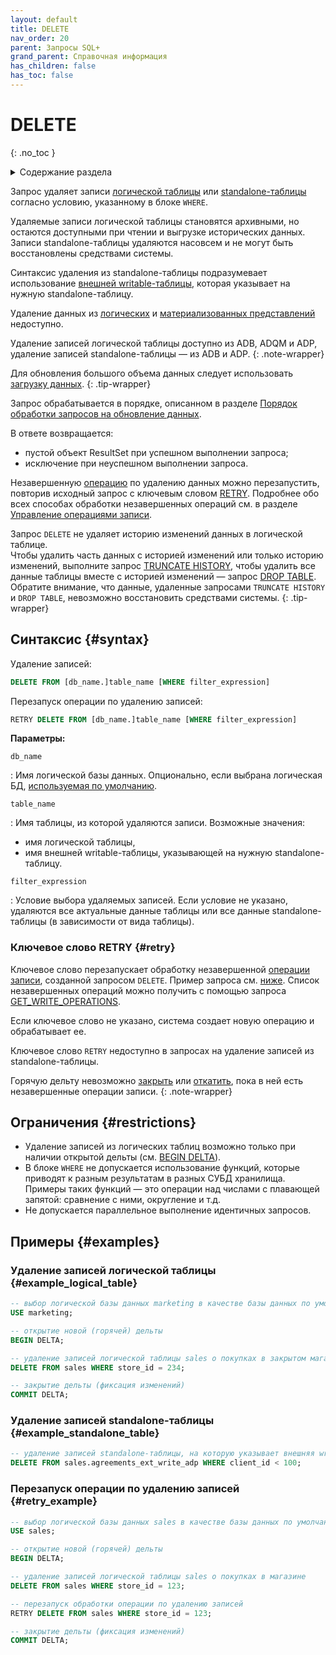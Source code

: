 ```yaml
---
layout: default
title: DELETE
nav_order: 20
parent: Запросы SQL+
grand_parent: Справочная информация
has_children: false
has_toc: false
---
```


# DELETE
{: .no_toc }

<details markdown="block">
  <summary>
    Содержание раздела
  </summary>
  {: .text-delta }
1. TOC
{:toc}
</details>

Запрос удаляет записи [логической таблицы](../../../overview/main_concepts/logical_table/logical_table.md) или
[standalone-таблицы](../../../overview/main_concepts/standalone_table/standalone_table.md) согласно условию, 
указанному в блоке `WHERE`.

Удаляемые записи логической таблицы становятся архивными, но остаются доступными при чтении и выгрузке исторических данных.
Записи standalone-таблицы удаляются насовсем и не могут быть восстановлены средствами системы.

Синтаксис удаления из standalone-таблицы подразумевает использование
[внешней writable-таблицы](../../../overview/main_concepts/external_table/external_table.md#writable_table), которая
указывает на нужную standalone-таблицу.

Удаление данных из [логических](../../../overview/main_concepts/logical_view/logical_view.md)
и [материализованных представлений](../../../overview/main_concepts/materialized_view/materialized_view.md)
недоступно.

Удаление записей логической таблицы доступно из ADB, ADQM и ADP, удаление записей standalone-таблицы — из ADB и ADP.
{: .note-wrapper}

Для обновления большого объема данных следует использовать 
[загрузку данных](../../../working_with_system/data_upload/data_upload.md).
{: .tip-wrapper}

Запрос обрабатывается в порядке, описанном в разделе
[Порядок обработки запросов на обновление данных](../../../overview/interactions/llw_processing/llw_processing.md).

В ответе возвращается:
*   пустой объект ResultSet при успешном выполнении запроса;
*   исключение при неуспешном выполнении запроса.

Незавершенную [операцию](../../../overview/main_concepts/write_operation/write_operation.md) по удалению данных 
можно перезапустить, повторив исходный запрос с ключевым словом [RETRY](#retry). Подробнее обо всех способах 
обработки незавершенных операций см. в разделе 
[Управление операциями записи](../../../working_with_system/operation_management/write_op_management/write_op_management.md).

Запрос `DELETE` не удаляет историю изменений данных в логической таблице. 
<br>Чтобы удалить часть данных с историей изменений или только историю изменений, выполните запрос [TRUNCATE HISTORY](../TRUNCATE_HISTORY/TRUNCATE_HISTORY.md), 
чтобы удалить все данные таблицы вместе с историей изменений — запрос [DROP TABLE](../DROP_TABLE/DROP_TABLE.md). 
Обратите внимание, что данные, удаленные запросами `TRUNCATE HISTORY` и `DROP TABLE`, невозможно восстановить средствами 
системы. 
{: .tip-wrapper}

## Синтаксис {#syntax}

Удаление записей:
```sql
DELETE FROM [db_name.]table_name [WHERE filter_expression]
```

Перезапуск операции по удалению записей:
```sql
RETRY DELETE FROM [db_name.]table_name [WHERE filter_expression]
```

**Параметры:**

`db_name`

: Имя логической базы данных. Опционально, если выбрана логическая БД,
  [используемая по умолчанию](../../../working_with_system/other_features/default_db_set-up/default_db_set-up.md).

`table_name`

: Имя таблицы, из которой удаляются записи. Возможные значения:
  * имя логической таблицы, 
  * имя внешней writable-таблицы, указывающей на нужную standalone-таблицу.

`filter_expression`

: Условие выбора удаляемых записей. Если условие не указано, удаляются все актуальные данные таблицы или все данные 
  standalone-таблицы (в зависимости от вида таблицы).

### Ключевое слово RETRY {#retry}

Ключевое слово перезапускает обработку незавершенной [операции записи](../../../overview/main_concepts/write_operation/write_operation.md),
созданной запросом `DELETE`. Пример запроса см. [ниже](#retry_example). Список незавершенных операций можно получить
с помощью запроса [GET_WRITE_OPERATIONS](../GET_WRITE_OPERATIONS/GET_WRITE_OPERATIONS.md).

Если ключевое слово не указано, система создает новую операцию и обрабатывает ее.

Ключевое слово `RETRY` недоступно в запросах на удаление записей из standalone-таблицы.

Горячую дельту невозможно [закрыть](../COMMIT_DELTA/COMMIT_DELTA.md) или
[откатить](../ROLLBACK_DELTA/ROLLBACK_DELTA.md), пока в ней есть незавершенные операции записи.
{: .note-wrapper}

## Ограничения {#restrictions}

* Удаление записей из логических таблиц возможно только при наличии открытой дельты (см. [BEGIN DELTA](../BEGIN_DELTA/BEGIN_DELTA.md)).
* В блоке `WHERE` не допускается использование функций, которые приводят к разным результатам в разных СУБД хранилища. 
  Примеры таких функций — это операции над числами с плавающей запятой: сравнение с ними, округление и т.д.
* Не допускается параллельное выполнение идентичных запросов.

## Примеры {#examples}

### Удаление записей логической таблицы {#example_logical_table}

```sql
-- выбор логической базы данных marketing в качестве базы данных по умолчанию
USE marketing;

-- открытие новой (горячей) дельты
BEGIN DELTA;

-- удаление записей логической таблицы sales о покупках в закрытом магазине
DELETE FROM sales WHERE store_id = 234;

-- закрытие дельты (фиксация изменений)
COMMIT DELTA;
```

### Удаление записей standalone-таблицы {#example_standalone_table}

```sql
-- удаление записей standalone-таблицы, на которую указывает внешняя writable-таблица agreements_ext_write_adp
DELETE FROM sales.agreements_ext_write_adp WHERE client_id < 100;
```

### Перезапуск операции по удалению записей {#retry_example}

```sql
-- выбор логической базы данных sales в качестве базы данных по умолчанию
USE sales;

-- открытие новой (горячей) дельты
BEGIN DELTA;

-- удаление записей логической таблицы sales о покупках в магазине
DELETE FROM sales WHERE store_id = 123;

-- перезапуск обработки операции по удалению записей
RETRY DELETE FROM sales WHERE store_id = 123;

-- закрытие дельты (фиксация изменений)
COMMIT DELTA;
```    